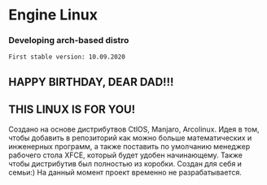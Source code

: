 # Engine Linux
### Developing arch-based distro
```
First stable version: 10.09.2020
```
## HAPPY BIRTHDAY, DEAR DAD!!!
## THIS LINUX IS FOR YOU!

Создано на основе дистрибутвов CtlOS, Manjaro, Arcolinux. Идея в том, чтобы добавить в репозиторий как можно больше математических и инженерных программ, а также поставить по умолчанию менеджер рабочего стола XFCE, который будет удобен начинающему. Также чтобы дистрибутив был полностью из коробки. Создан для себя и семьи:) На данный момент проект временно не разрабатывается.
